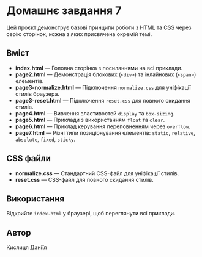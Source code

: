 # Домашнє завдання 7

Цей проєкт демонструє базові принципи роботи з HTML та CSS через серію сторінок, кожна з яких присвячена окремій темі.

## Вміст

- **index.html** — Головна сторінка з посиланнями на всі приклади.
- **page2.html** — Демонстрація блокових (`<div>`) та інлайнових (`<span>`) елементів.
- **page3-normalize.html** — Підключення `normalize.css` для уніфікації стилів браузера.
- **page3-reset.html** — Підключення `reset.css` для повного скидання стилів.
- **page4.html** — Вивчення властивостей `display` та `box-sizing`.
- **page5.html** — Приклади з використанням `float` та `clear`.
- **page6.html** — Приклад керування переповненням через `overflow`.
- **page7.html** — Різні типи позиціонування елементів: `static`, `relative`, `absolute`, `fixed`, `sticky`.

## CSS файли

- **normalize.css** — Стандартний CSS-файл для уніфікації стилів.
- **reset.css** — CSS-файл для повного скидання стилів.

## Використання

Відкрийте `index.html` у браузері, щоб переглянути всі приклади.

## Автор

Кислиця Даніїл
